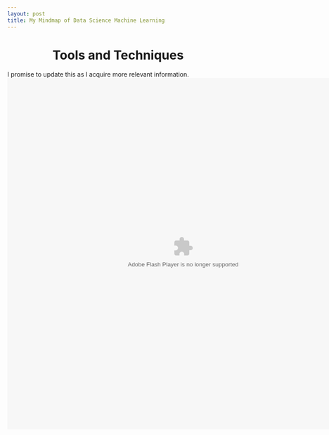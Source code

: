 ```yaml
---
layout: post
title: My Mindmap of Data Science Machine Learning
---
```

<center><h1>Tools and Techniques</h1></center>
I promise to update this as I acquire more relevant information.
<object type="application/x-shockwave-flash"
width="800" height="800" data="/images/Tools-Flash.swf">
<param name="movie" value="tools.swf">
</object>
